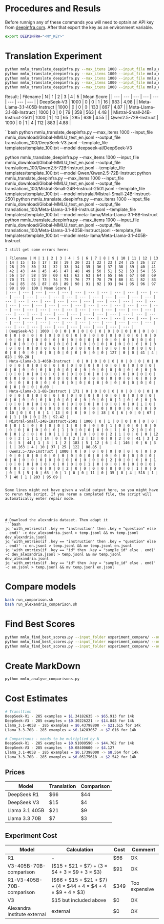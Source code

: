 # Procedures and Resuls
Before runnign any of these commands you will need to optain an API key from [deepinfra.com](http://deepinfra.com). After that export the key as an environment variable.

```bash
export DEEPINFRA="<MY_KEY>"
```


# Translation Experiment

```bash
python mmlu_translate_deepinfra.py --max_items 1000 --input_file mmlu_download/Global-MMLU_test_en.jsonl --output_file translations/DeepSeek-V3.jsonl --template_file templates/template.txt --model deepseek-ai/DeepSeek-V3
python mmlu_translate_deepinfra.py --max_items 1000 --input_file mmlu_download/Global-MMLU_test_en.jsonl --output_file translations/Meta-Llama-3.1-405B-Instruct.jsonl --template_file templates/template.txt --model meta-llama/Meta-Llama-3.1-405B-Instruct
python mmlu_translate_deepinfra.py --max_items 1000 --input_file mmlu_download/Global-MMLU_test_en.jsonl --output_file translations/Qwen2.5-72B-Instruct.jsonl --template_file templates/template.txt --model Qwen/Qwen2.5-72B-Instruct
python mmlu_translate_deepinfra.py --max_items 1000 --input_file mmlu_download/Global-MMLU_test_en.jsonl --output_file translations/Mistral-Small-24B-Instruct-2501.jsonl --template_file templates/template.txt --model mistralai/Mistral-Small-24B-Instruct-2501
python mmlu_translate_deepinfra.py --max_items 1000 --input_file mmlu_download/Global-MMLU_test_en.jsonl --output_file translations/Meta-Llama-3.1-8B-Instruct.jsonl --template_file templates/template.txt --model meta-llama/Meta-Llama-3.1-8B-Instruct
````
Result:
| Filename | N | 1 | 2 | 3 | 4 | 5 | Mean Score |
| --- | --- | --- | --- | --- | --- | --- | --- |
| DeepSeek-V3 | 1000 | 0 | 0 | 1 | 16 | 983 | 4.98 |
| Meta-Llama-3.1-405B-Instruct | 1000 | 0 | 0 | 0 | 133 | 867 | 4.87 |
| Meta-Llama-3.1-8B-Instruct | 1000 | 0 | 0 | 79 | 358 | 563 | 4.48 |
| Mistral-Small-24B-Instruct-2501 | 1000 | 1 | 10 | 65 | 285 | 639 | 4.55 |
| Qwen2.5-72B-Instruct | 1000 | 0 | 1 | 4 | 112 | 883 | 4.88 |


``bash
python mmlu_translate_deepinfra.py --max_items 1000 --input_file mmlu_download/Global-MMLU_test_en.jsonl --output_file translations_100/DeepSeek-V3.jsonl --template_file templates/template_100.txt --model deepseek-ai/DeepSeek-V3

python mmlu_translate_deepinfra.py --max_items 1000 --input_file mmlu_download/Global-MMLU_test_en.jsonl --output_file translations_100/Qwen2.5-72B-Instruct.jsonl --template_file templates/template_100.txt --model Qwen/Qwen2.5-72B-Instruct
python mmlu_translate_deepinfra.py --max_items 1000 --input_file mmlu_download/Global-MMLU_test_en.jsonl --output_file translations_100/Mistral-Small-24B-Instruct-2501.jsonl --template_file templates/template_100.txt --model mistralai/Mistral-Small-24B-Instruct-2501
python mmlu_translate_deepinfra.py --max_items 1000 --input_file mmlu_download/Global-MMLU_test_en.jsonl --output_file translations_100/Meta-Llama-3.1-8B-Instruct.jsonl --template_file templates/template_100.txt --model meta-llama/Meta-Llama-3.1-8B-Instruct
python mmlu_translate_deepinfra.py --max_items 1000 --input_file mmlu_download/Global-MMLU_test_en.jsonl --output_file translations_100/Meta-Llama-3.1-405B-Instruct.jsonl --template_file templates/template_100.txt --model meta-llama/Meta-Llama-3.1-405B-Instruct
```
I still get some errors here:

| Filename | N | 1 | 2 | 3 | 4 | 5 | 6 | 7 | 8 | 9 | 10 | 11 | 12 | 13 | 14 | 15 | 16 | 17 | 18 | 19 | 20 | 21 | 22 | 23 | 24 | 25 | 26 | 27 | 28 | 29 | 30 | 31 | 32 | 33 | 34 | 35 | 36 | 37 | 38 | 39 | 40 | 41 | 42 | 43 | 44 | 45 | 46 | 47 | 48 | 49 | 50 | 51 | 52 | 53 | 54 | 55 | 56 | 57 | 58 | 59 | 60 | 61 | 62 | 63 | 64 | 65 | 66 | 67 | 68 | 69 | 70 | 71 | 72 | 73 | 74 | 75 | 76 | 77 | 78 | 79 | 80 | 81 | 82 | 83 | 84 | 85 | 86 | 87 | 88 | 89 | 90 | 91 | 92 | 93 | 94 | 95 | 96 | 97 | 98 | 99 | 100 | Mean Score |
| --- | --- | --- | --- | --- | --- | --- | --- | --- | --- | --- | --- | --- | --- | --- | --- | --- | --- | --- | --- | --- | --- | --- | --- | --- | --- | --- | --- | --- | --- | --- | --- | --- | --- | --- | --- | --- | --- | --- | --- | --- | --- | --- | --- | --- | --- | --- | --- | --- | --- | --- | --- | --- | --- | --- | --- | --- | --- | --- | --- | --- | --- | --- | --- | --- | --- | --- | --- | --- | --- | --- | --- | --- | --- | --- | --- | --- | --- | --- | --- | --- | --- | --- | --- | --- | --- | --- | --- | --- | --- | --- | --- | --- | --- | --- | --- | --- | --- | --- | --- | --- | --- | --- |
| DeepSeek-V3 | 1000 | 0 | 0 | 0 | 0 | 0 | 0 | 0 | 0 | 0 | 0 | 0 | 0 | 0 | 0 | 0 | 0 | 0 | 0 | 0 | 0 | 0 | 0 | 0 | 0 | 0 | 0 | 0 | 0 | 0 | 0 | 0 | 0 | 0 | 0 | 0 | 0 | 0 | 0 | 0 | 0 | 0 | 0 | 0 | 0 | 0 | 0 | 0 | 0 | 0 | 0 | 0 | 0 | 0 | 0 | 0 | 0 | 0 | 0 | 0 | 0 | 0 | 0 | 0 | 0 | 0 | 0 | 0 | 0 | 0 | 0 | 0 | 0 | 0 | 0 | 0 | 0 | 0 | 0 | 0 | 0 | 0 | 0 | 0 | 0 | 0 | 0 | 0 | 0 | 0 | 0 | 0 | 0 | 0 | 0 | 127 | 0 | 0 | 41 | 4 | 828 | 99.28 |
| Meta-Llama-3.1-405B-Instruct | 0 | 0 | 0 | 0 | 0 | 0 | 0 | 0 | 0 | 0 | 0 | 0 | 0 | 0 | 0 | 0 | 0 | 0 | 0 | 0 | 0 | 0 | 0 | 0 | 0 | 0 | 0 | 0 | 0 | 0 | 0 | 0 | 0 | 0 | 0 | 0 | 0 | 0 | 0 | 0 | 0 | 0 | 0 | 0 | 0 | 0 | 0 | 0 | 0 | 0 | 0 | 0 | 0 | 0 | 0 | 0 | 0 | 0 | 0 | 0 | 0 | 0 | 0 | 0 | 0 | 0 | 0 | 0 | 0 | 0 | 0 | 0 | 0 | 0 | 0 | 0 | 0 | 0 | 0 | 0 | 0 | 0 | 0 | 0 | 0 | 0 | 0 | 0 | 0 | 0 | 0 | 0 | 0 | 0 | 0 | 0 | 0 | 0 | 0 | 0 | 0 | 0.00 |
| Meta-Llama-3.1-8B-Instruct | 171 | 0 | 0 | 0 | 0 | 0 | 0 | 0 | 0 | 0 | 0 | 0 | 0 | 0 | 0 | 0 | 0 | 0 | 0 | 0 | 0 | 0 | 0 | 0 | 0 | 0 | 0 | 0 | 0 | 0 | 0 | 0 | 0 | 0 | 0 | 0 | 0 | 0 | 0 | 0 | 1 | 0 | 0 | 0 | 0 | 0 | 0 | 0 | 0 | 0 | 0 | 0 | 0 | 0 | 0 | 0 | 0 | 0 | 0 | 0 | 1 | 0 | 0 | 0 | 0 | 0 | 0 | 0 | 0 | 0 | 0 | 0 | 0 | 0 | 0 | 0 | 0 | 0 | 0 | 0 | 10 | 0 | 0 | 0 | 1 | 13 | 0 | 0 | 0 | 0 | 38 | 0 | 6 | 0 | 0 | 67 | 0 | 1 | 10 | 0 | 23 | 92.42 |
| Mistral-Small-24B-Instruct-2501 | 1000 | 0 | 1 | 0 | 0 | 0 | 0 | 0 | 0 | 0 | 1 | 0 | 0 | 0 | 0 | 1 | 0 | 0 | 0 | 0 | 1 | 0 | 0 | 0 | 0 | 0 | 0 | 0 | 0 | 0 | 0 | 0 | 1 | 0 | 0 | 0 | 0 | 0 | 1 | 0 | 2 | 0 | 0 | 0 | 0 | 2 | 0 | 0 | 0 | 1 | 2 | 0 | 0 | 0 | 0 | 2 | 1 | 0 | 0 | 0 | 12 | 0 | 2 | 1 | 1 | 14 | 0 | 0 | 2 | 2 | 13 | 0 | 0 | 2 | 0 | 41 | 3 | 2 | 6 | 5 | 44 | 1 | 3 | 1 | 2 | 183 | 5 | 12 | 6 | 4 | 146 | 0 | 6 | 3 | 1 | 263 | 4 | 10 | 37 | 25 | 122 | 88.85 |
| Qwen2.5-72B-Instruct | 1000 | 0 | 0 | 0 | 0 | 0 | 0 | 0 | 0 | 0 | 0 | 0 | 0 | 0 | 0 | 0 | 0 | 0 | 0 | 0 | 0 | 0 | 0 | 0 | 0 | 0 | 0 | 0 | 0 | 0 | 0 | 0 | 0 | 0 | 0 | 0 | 0 | 0 | 0 | 0 | 2 | 0 | 0 | 0 | 0 | 1 | 0 | 0 | 0 | 0 | 0 | 0 | 0 | 0 | 0 | 1 | 0 | 0 | 0 | 0 | 0 | 0 | 0 | 0 | 0 | 3 | 0 | 0 | 0 | 0 | 2 | 0 | 0 | 0 | 0 | 8 | 0 | 0 | 1 | 0 | 0 | 0 | 5 | 5 | 0 | 63 | 0 | 1 | 0 | 0 | 11 | 0 | 35 | 8 | 4 | 518 | 1 | 7 | 40 | 1 | 283 | 95.09 |


Some lines might not have given a valid output here, so you might have to rerun the script. If you rerun a completed file, the script will automatically enter repair mode.




# Download the alexndria dataset. Then adapt it
```bash
jq 'with_entries(if .key == "instruction" then .key = "question" else . end)' -c dev_alexandria.jsonl > temp.jsonl && mv temp.jsonl dev_alexndria.jsonl
jq 'with_entries(if .key == "instruction" then .key = "question" else . end)' -c en.jsonl > temp.jsonl && mv temp.jsonl en.jsonl
jq 'with_entries(if .key == "id" then .key = "sample_id" else . end)' -c dev_alexandria.jsonl > temp.jsonl && mv temp.jsonl dev_alexandria.jsonl
jq 'with_entries(if .key == "id" then .key = "sample_id" else . end)' -c en.jsonl > temp.jsonl && mv temp.jsonl en.jsonl
```

# Compare models
```bash
bash run_comparison.sh
bash run_alexandria_comparison.sh
```

# Find Best Scores
```bash
python mmlu_find_best_scores.py --input_folder experiment_compare/ --output_file experiment_compare/comparison_BestModelWithoutSmall_by_BestModelWithoutSmall.jsonl --exclude_reasoning --exclude_smallmodels
python mmlu_find_best_scores.py --input_folder experiment_compare/ --output_file experiment_compare/comparison_BestModelWithoutReasoning_by_BestModelWithoutReasoning.jsonl --exclude_reasoning
python mmlu_find_best_scores.py --input_folder experiment_compare/ --output_file experiment_compare/comparison_BestModel_by_BestModel.jsonl
```

# Create MarkDown
```bash
python mmlu_analyse_comparisons.py
```

# Cost Estimates
```bash
# Transltion
DeepSeek-R1 - 285 examples = $1.34182635 -> $65.913 for 14k
DeepSeek-V3 - 285 examples = $0.30226221 -> $14.848 for 14k
Llama_3.1-405B - 285 examples = $0.43798800 -> $21.515 for 14k
Llama_3.3-70B - 285 examples = $0.14283057 -> $7.016 for 14k

# Comparisons - needs to be multiplied by N
DeepSeek-R1 - 285 examples = $0.91000590 -> $44.702 for 14k
DeepSeek-V3 - 285 examples - $0.08400600 -> $4.127
Llama_3.1-405B - 285 examples = $0.17398000 -> $8.564 for 14k
Llama_3.3-70B - 285 examples = $0.05175618 -> $2.542 for 14k
```

## Prices
| Model            | Translation | Comparison |
|-----------------|------------|------------|
| DeepSeek R1     | $66        | $44        |
| DeepSeek V3     | $15        | $4         |
| Llama 3.1 405B  | $21        | $9         |
| Llama 3.3 70B   | $7         | $3         |


## Experiment Cost
| Model                                      | Calculation                                                    | Cost  | Comment      |
|--------------------------------------------|----------------------------------------------------------------|-------|--------------|
| R1                                         | -                                                              | $66   |OK            |
| V3-405B-70B-comparison                     | ($15 + $21 + $7) + (3 × $4 + 3 × $9 + 3 × $3)                  | $91   |OK            |
| R1-V3-405B-70B-comparison                  | ($66 + $15 + $21 + $7) + (4 × $44 + 4 × $4 + 4 × $9 + 4 × $3)  | $349  |Too expensive |
| V3                                         | $15 but included above                                         | $0    |OK            |
| Alexandra Institute external               | external                                                       | $0    |OK            |




